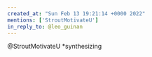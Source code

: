```yaml
---
created_at: "Sun Feb 13 19:21:14 +0000 2022"
mentions: ['StroutMotivateU']
in_reply_to: @leo_guinan
---
```


@StroutMotivateU *synthesizing